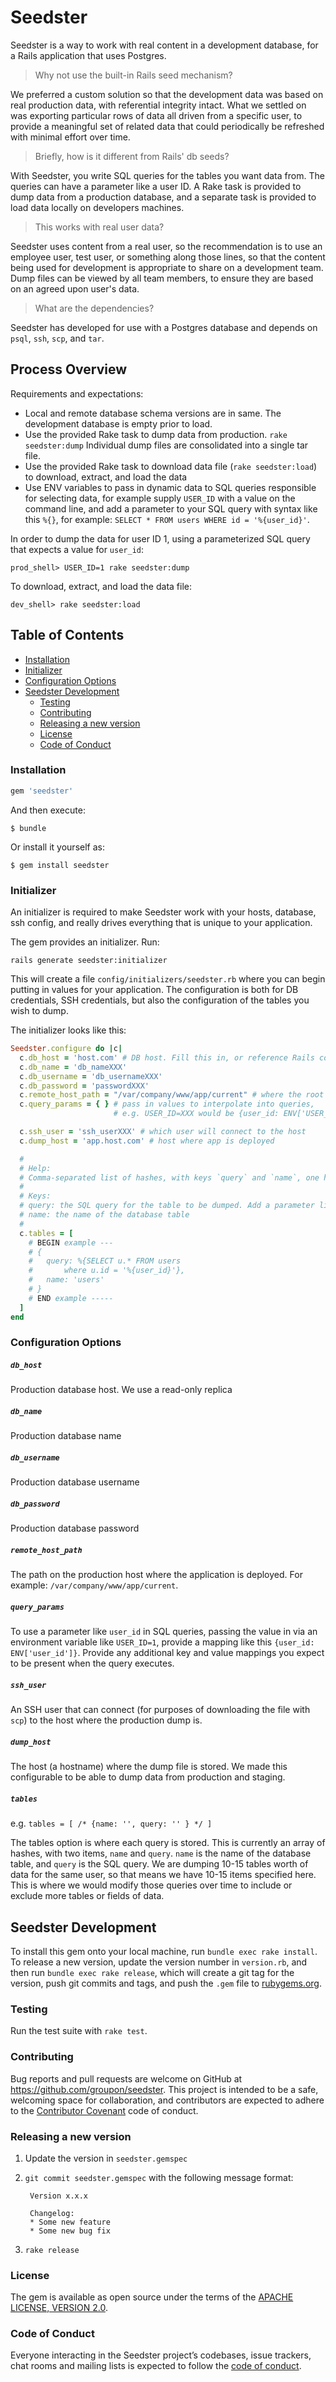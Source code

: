 # Seedster

Seedster is a way to work with real content in a development database, for a Rails application that uses Postgres.

> Why not use the built-in Rails seed mechanism?

We preferred a custom solution so that the development data was based on real production data, with referential integrity intact. What we settled on was exporting particular rows of data all driven from a specific user, to provide a meaningful set of related data that could periodically be refreshed with minimal effort over time.

> Briefly, how is it different from Rails' db seeds?

With Seedster, you write SQL queries for the tables you want data from. The queries can have a parameter like a user ID. A Rake task is provided to dump data from a production database, and a separate task is provided to load data locally on developers machines.

> This works with real user data?

Seedster uses content from a real user, so the recommendation is to use an employee user, test user, or something along those lines, so that the content being used for development is appropriate to share on a development team. Dump files can be viewed by all team members, to ensure they are based on an agreed upon user's data.

> What are the dependencies?

Seedster has developed for use with a Postgres database and depends on `psql`, `ssh`, `scp`, and `tar`.


## Process Overview

Requirements and expectations:

 * Local and remote database schema versions are in same. The development database is empty prior to load.
 * Use the provided Rake task to dump data from production. `rake seedster:dump` Individual dump files are consolidated into a single tar file.
 * Use the provided Rake task to download data file (`rake seedster:load`) to download, extract, and load the data
 * Use ENV variables to pass in dynamic data to SQL queries responsible for selecting data, for example supply `USER_ID` with a value on the command line, and add a parameter to your SQL query with syntax like this `%{}`, for example: `SELECT * FROM users WHERE id = '%{user_id}'`.


In order to dump the data for user ID 1, using a parameterized SQL query that expects a value for `user_id`:

```
prod_shell> USER_ID=1 rake seedster:dump
```

To download, extract, and load the data file:

```
dev_shell> rake seedster:load
```

## Table of Contents

* [Installation](#installation)
* [Initializer](#initializer)
* [Configuration Options](#configuration-options)
* [Seedster Development](#seedster-development)
 	* [Testing](#testing)
	* [Contributing](#contributing)
	* [Releasing a new version](#releasing-a-new-version)
	* [License](#contributing)
	* [Code of Conduct](#code-of-conduct)

### Installation

```ruby
gem 'seedster'
```

And then execute:

    $ bundle

Or install it yourself as:

    $ gem install seedster

### Initializer

An initializer is required to make Seedster work with your hosts, database, ssh config, and really drives everything that is unique to your application.

The gem provides an initializer. Run:

`rails generate seedster:initializer`

This will create a file `config/initializers/seedster.rb` where you can begin putting in values for your application. The configuration is both for DB credentials, SSH credentials, but also the configuration of the tables you wish to dump.

The initializer looks like this:

```ruby
Seedster.configure do |c|
  c.db_host = 'host.com' # DB host. Fill this in, or reference Rails config/development.yml database values or ar-octopus config
  c.db_name = 'db_nameXXX'
  c.db_username = 'db_usernameXXX'
  c.db_password = 'passwordXXX'
  c.remote_host_path = "/var/company/www/app/current" # where the root of the app is deployed on the host
  c.query_params = { } # pass in values to interpolate into queries,
                       # e.g. USER_ID=XXX would be {user_id: ENV['USER_ID']}

  c.ssh_user = 'ssh_userXXX' # which user will connect to the host
  c.dump_host = 'app.host.com' # host where app is deployed

  #
  # Help:
  # Comma-separated list of hashes, with keys `query` and `name`, one hash per DB table
  #
  # Keys:
  # query: the SQL query for the table to be dumped. Add a parameter like `user_id` to be passed in.
  # name: the name of the database table
  #
  c.tables = [
    # BEGIN example ---
    # {
    #   query: %{SELECT u.* FROM users
    #       where u.id = '%{user_id}'},
    #   name: 'users'
    # }
    # END example -----
  ]
end
```


### Configuration Options

##### `db_host`

Production database host. We use a read-only replica

##### `db_name`

Production database name

##### `db_username`

Production database username 

##### `db_password`

Production database password

##### `remote_host_path`

The path on the production host where the application is deployed. For example: `/var/company/www/app/current`.

##### `query_params`

To use a parameter like `user_id` in SQL queries, passing the value in via an environment variable like `USER_ID=1`, provide a mapping like this `{user_id: ENV['user_id']}`. Provide any additional key and value mappings you expect to be present when the query executes.

##### `ssh_user`

An SSH user that can connect (for purposes of downloading the file with `scp`) to the host where the production dump is.

##### `dump_host`

The host (a hostname) where the dump file is stored. We made this configurable to be able to dump data from production and staging.

##### `tables`

e.g. `tables = [ /* {name: '', query: '' } */ ]`
    
The tables option is where each query is stored. This is currently an array of hashes, with two items, `name` and `query`. `name` is the name of the database table, and `query` is the SQL query. We are dumping 10-15 tables worth of data for the same user, so that means we have 10-15 items specified here. This is where we would modify those queries over time to include or exclude more tables or fields of data.



## Seedster Development

To install this gem onto your local machine, run `bundle exec rake install`. To release a new version, update the version number in `version.rb`, and then run `bundle exec rake release`, which will create a git tag for the version, push git commits and tags, and push the `.gem` file to [rubygems.org](https://rubygems.org).

### Testing

Run the test suite with `rake test`.

### Contributing

Bug reports and pull requests are welcome on GitHub at https://github.com/groupon/seedster. This project is intended to be a safe, welcoming space for collaboration, and contributors are expected to adhere to the [Contributor Covenant](http://contributor-covenant.org) code of conduct.

### Releasing a new version

1. Update the version in `seedster.gemspec`
2. `git commit seedster.gemspec` with the following message format:

        Version x.x.x

        Changelog:
        * Some new feature
        * Some new bug fix
3. `rake release`

### License

The gem is available as open source under the terms of the [APACHE LICENSE, VERSION 2.0](https://www.apache.org/licenses/LICENSE-2.0).

### Code of Conduct

Everyone interacting in the Seedster project’s codebases, issue trackers, chat rooms and mailing lists is expected to follow the [code of conduct](https://github.com/groupon/seedster/blob/master/CODE_OF_CONDUCT.md).
